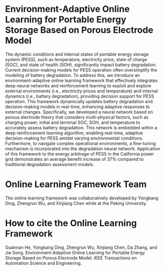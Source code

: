 # Environment-Adaptive Online Learning for Portable Energy Storage Based on Porous Electrode Model

The dynamic conditions and internal states of portable energy storage system (PESS), such as temperature, electricity price, state of charge (SOC), and state of health (SOH), significantly impact battery degradation. Current decision-making models for PESS operation often oversimplify the modeling of battery degradation. To address this, we introduce an environment-adaptive online learning framework that effectively integrates deep neural networks and reinforcement learning to exploit and explore external environments (i.e., electricity prices and temperature) and internal dynamics (i.e., battery degradation), providing decision support for PESS operation. This framework dynamically updates battery degradation and decision-making models in real-time, enhancing adaptive responses to external changes. Specifically, we developed a neural network based on porous electrode theory that considers multi-physical factors, such as charging power, initial and terminal SOC, SOH, and temperature to accurately assess battery degradation. This network is embedded within a deep reinforcement learning algorithm, enabling real-time, adaptive decision-making for PESS amidst varying environmental conditions. Furthermore, to navigate complex operational environments, a fine-tuning mechanism is incorporated into the degradation neural network. Application of this framework to the energy arbitrage of PESS in the California power grid demonstrates an average benefit increase of 37\% compared to traditional degradation assessment models.


# Online Learning Framework Team
The online learning framework was collaboratively developed by Yongkang Ding, Zhengrun Wu, and Xinjiang Chen while at the Peking University.

# How to cite the Online Learning Framework
Guannan He, Yongkang Ding, Zhengrun Wu, Xinjiang Chen,  Da Zhang, and Jie Song. Environment-Adaptive Online Learning for Portable Energy Storage Based on Porous Electrode Model. IEEE Transactions on Automation Science and Engineering.
